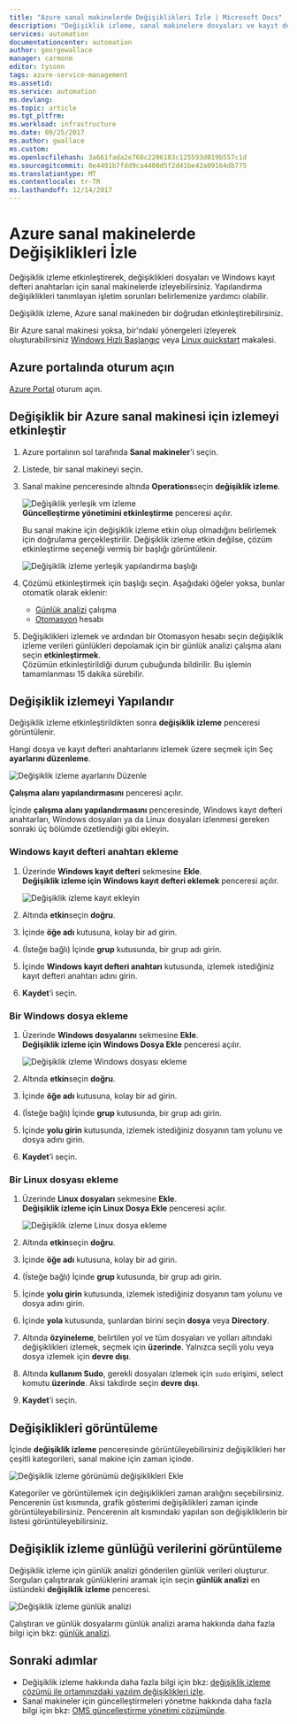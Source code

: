 ```yaml
---
title: "Azure sanal makinelerde Değişiklikleri İzle | Microsoft Docs"
description: "Değişiklik izleme, sanal makinelere dosyaları ve kayıt defteri değişiklikleri izlemek için kullanın."
services: automation
documentationcenter: automation
author: georgewallace
manager: carmonm
editor: tysonn
tags: azure-service-management
ms.assetid: 
ms.service: automation
ms.devlang: 
ms.topic: article
ms.tgt_pltfrm: 
ms.workload: infrastructure
ms.date: 09/25/2017
ms.author: gwallace
ms.custom: 
ms.openlocfilehash: 3a661fada2e768c2206183c125593d019b557c1d
ms.sourcegitcommit: 0e4491b7fdd9ca4408d5f2d41be42a09164db775
ms.translationtype: MT
ms.contentlocale: tr-TR
ms.lasthandoff: 12/14/2017
---
```

# <a name="track-changes-in-your-azure-virtual-machines"></a>Azure sanal makinelerde Değişiklikleri İzle

Değişiklik izleme etkinleştirerek, değişiklikleri dosyaları ve Windows kayıt defteri anahtarları için sanal makinelerde izleyebilirsiniz. Yapılandırma değişiklikleri tanımlayan işletim sorunları belirlemenize yardımcı olabilir.

Değişiklik izleme, Azure sanal makineden bir doğrudan etkinleştirebilirsiniz.

Bir Azure sanal makinesi yoksa, bir'ndaki yönergeleri izleyerek oluşturabilirsiniz [Windows Hızlı Başlangıç](../virtual-machines/windows/quick-create-portal.md) veya [Linux quickstart](../virtual-machines/linux/quick-create-portal.md) makalesi.

## <a name="sign-in-to-the-azure-portal"></a>Azure portalında oturum açın
[Azure Portal](https://portal.azure.com/) oturum açın.

## <a name="enable-change-tracking-for-an-azure-virtual-machine"></a>Değişiklik bir Azure sanal makinesi için izlemeyi etkinleştir

1. Azure portalının sol tarafında **Sanal makineler**'i seçin.
2. Listede, bir sanal makineyi seçin.
3. Sanal makine penceresinde altında **Operations**seçin **değişiklik izleme**. 

   ![Değişiklik yerleşik vm izleme](./media/automation-vm-change-tracking/change-onboard-vm-blade.png)  
    **Güncelleştirme yönetimini etkinleştirme** penceresi açılır.

    Bu sanal makine için değişiklik izleme etkin olup olmadığını belirlemek için doğrulama gerçekleştirilir. Değişiklik izleme etkin değilse, çözüm etkinleştirme seçeneği vermiş bir başlığı görüntülenir.

   ![Değişiklik izleme yerleşik yapılandırma başlığı](./media/automation-vm-change-tracking/change-onboard-banner.png)

4. Çözümü etkinleştirmek için başlığı seçin. Aşağıdaki öğeler yoksa, bunlar otomatik olarak eklenir:

   * [Günlük analizi](../log-analytics/log-analytics-overview.md) çalışma
   * [Otomasyon](../automation/automation-offering-get-started.md) hesabı

5. Değişiklikleri izlemek ve ardından bir Otomasyon hesabı seçin değişiklik izleme verileri günlükleri depolamak için bir günlük analizi çalışma alanı seçin **etkinleştirmek**.  
    Çözümün etkinleştirildiği durum çubuğunda bildirilir. Bu işlemin tamamlanması 15 dakika sürebilir.

## <a name="configure-change-tracking"></a>Değişiklik izlemeyi Yapılandır

Değişiklik izleme etkinleştirildikten sonra **değişiklik izleme** penceresi görüntülenir. 

Hangi dosya ve kayıt defteri anahtarlarını izlemek üzere seçmek için Seç **ayarlarını düzenleme**.

   ![Değişiklik izleme ayarlarını Düzenle](./media/automation-vm-change-tracking/change-edit-settings.png)

   **Çalışma alanı yapılandırmasını** penceresi açılır. 

İçinde **çalışma alanı yapılandırmasını** penceresinde, Windows kayıt defteri anahtarları, Windows dosyaları ya da Linux dosyaları izlenmesi gereken sonraki üç bölümde özetlendiği gibi ekleyin.

### <a name="add-a-windows-registry-key"></a>Windows kayıt defteri anahtarı ekleme

1. Üzerinde **Windows kayıt defteri** sekmesine **Ekle**.  
    **Değişiklik izleme için Windows kayıt defteri eklemek** penceresi açılır.

   ![Değişiklik izleme kayıt ekleyin](./media/automation-vm-change-tracking/change-add-registry.png)

2. Altında **etkin**seçin **doğru**.
3. İçinde **öğe adı** kutusuna, kolay bir ad girin.
4. (İsteğe bağlı) İçinde **grup** kutusunda, bir grup adı girin.
5. İçinde **Windows kayıt defteri anahtarı** kutusunda, izlemek istediğiniz kayıt defteri anahtarı adını girin.
6. **Kaydet**’i seçin.

### <a name="add-a-windows-file"></a>Bir Windows dosya ekleme

1. Üzerinde **Windows dosyalarını** sekmesine **Ekle**.  
    **Değişiklik izleme için Windows Dosya Ekle** penceresi açılır.

   ![Değişiklik izleme Windows dosyası ekleme](./media/automation-vm-change-tracking/change-add-win-file.png)

2. Altında **etkin**seçin **doğru**.
3. İçinde **öğe adı** kutusuna, kolay bir ad girin.
4. (İsteğe bağlı) İçinde **grup** kutusunda, bir grup adı girin.
5. İçinde **yolu girin** kutusunda, izlemek istediğiniz dosyanın tam yolunu ve dosya adını girin.
6. **Kaydet**’i seçin.

### <a name="add-a-linux-file"></a>Bir Linux dosyası ekleme

1. Üzerinde **Linux dosyaları** sekmesine **Ekle**.  
    **Değişiklik izleme için Linux Dosya Ekle** penceresi açılır.

   ![Değişiklik izleme Linux dosya ekleme](./media/automation-vm-change-tracking/change-add-linux-file.png)

2. Altında **etkin**seçin **doğru**.
3. İçinde **öğe adı** kutusuna, kolay bir ad girin.
4. (İsteğe bağlı) İçinde **grup** kutusunda, bir grup adı girin.
5. İçinde **yolu girin** kutusunda, izlemek istediğiniz dosyanın tam yolunu ve dosya adını girin.
6. İçinde **yola** kutusunda, şunlardan birini seçin **dosya** veya **Directory**.
7. Altında **özyineleme**, belirtilen yol ve tüm dosyaları ve yolları altındaki değişiklikleri izlemek, seçmek için **üzerinde**. Yalnızca seçili yolu veya dosya izlemek için **devre dışı**.
8. Altında **kullanım Sudo**, gerekli dosyaları izlemek için `sudo` erişimi, select komutu **üzerinde**. Aksi takdirde seçin **devre dışı**.
9. **Kaydet**’i seçin.

## <a name="view-changes"></a>Değişiklikleri görüntüleme

İçinde **değişiklik izleme** penceresinde görüntüleyebilirsiniz değişiklikleri her çeşitli kategorileri, sanal makine için zaman içinde.

   ![Değişiklik izleme görünümü değişiklikleri Ekle](./media/automation-vm-change-tracking/change-view-changes.png)

Kategoriler ve görüntülemek için değişiklikleri zaman aralığını seçebilirsiniz. Pencerenin üst kısmında, grafik gösterimi değişiklikleri zaman içinde görüntüleyebilirsiniz. Pencerenin alt kısmındaki yapılan son değişikliklerin bir listesi görüntüleyebilirsiniz.

## <a name="view-change-tracking-log-data"></a>Değişiklik izleme günlüğü verilerini görüntüleme

Değişiklik izleme için günlük analizi gönderilen günlük verileri oluşturur. Sorguları çalıştırarak günlüklerini aramak için seçin **günlük analizi** en üstündeki **değişiklik izleme** penceresi.

   ![Değişiklik izleme günlük analizi](./media/automation-vm-change-tracking/change-log-analytics.png)

Çalıştıran ve günlük dosyalarını günlük analizi arama hakkında daha fazla bilgi için bkz: [günlük analizi](../log-analytics/log-analytics-overview.md).

## <a name="next-steps"></a>Sonraki adımlar

* Değişiklik izleme hakkında daha fazla bilgi için bkz: [değişiklik izleme çözümü ile ortamınızdaki yazılım değişiklikleri izle](../log-analytics/log-analytics-change-tracking.md).
* Sanal makineler için güncelleştirmeleri yönetme hakkında daha fazla bilgi için bkz: [OMS güncelleştirme yönetimi çözümünde](../operations-management-suite/oms-solution-update-management.md).
